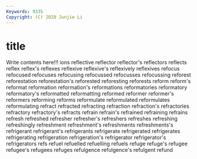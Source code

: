 ```yaml
---
Keywords: 9335
Copyright: (C) 2020 Junjie Li
---
```


# title

Write contents here!!!
ions 
reflective 
reflector 
reflector's 
reflectors 
reflects
reflex 
reflex's 
reflexes 
reflexive 
reflexive's 
reflexively 
reflexives 
refocus 
refocused 
refocuses
refocusing 
refocussed 
refocusses 
refocussing 
reforest 
reforestation 
reforestation's 
reforested 
reforesting 
reforests
reform 
reform's 
reformat 
reformation 
reformation's 
reformations 
reformatories 
reformatory 
reformatory's 
reformatted
reformatting 
reformed 
reformer 
reformer's 
reformers 
reforming 
reforms 
reformulate 
reformulated 
reformulates
reformulating 
refract 
refracted 
refracting 
refraction 
refraction's 
refractories 
refractory 
refractory's 
refracts
refrain 
refrain's 
refrained 
refraining 
refrains 
refresh 
refreshed 
refresher 
refresher's 
refreshers
refreshes 
refreshing 
refreshingly 
refreshment 
refreshment's 
refreshments 
refreshments's 
refrigerant 
refrigerant's 
refrigerants
refrigerate 
refrigerated 
refrigerates 
refrigerating 
refrigeration 
refrigeration's 
refrigerator 
refrigerator's 
refrigerators 
refs
refuel 
refuelled 
refuelling 
refuels 
refuge 
refuge's 
refugee 
refugee's 
refugees 
refuges
refulgence 
refulgence's 
refulgent 
refund 
